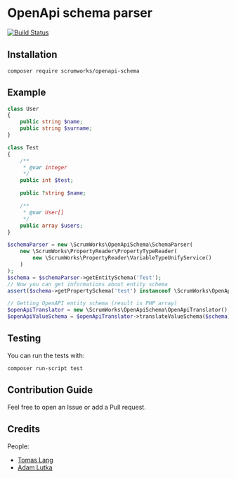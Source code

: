 # OpenApi schema parser

[![Build Status](https://github.com/ScrumWorks/openapi-schema/workflows/build/badge.svg?branch=master)](https://github.com/ScrumWorks/openapi-schema)

## Installation
```
composer require scrumworks/openapi-schema
```

## Example

```php
class User
{
    public string $name;
    public string $surname;
}

class Test
{
    /**
     * @var integer
     */
    public int $test;

    public ?string $name;

    /**
     * @var User[]
     */
    public array $users;
}

$schemaParser = new \ScrumWorks\OpenApiSchema\SchemaParser(
    new \ScrumWorks\PropertyReader\PropertyTypeReader(
        new \ScrumWorks\PropertyReader\VariableTypeUnifyService()
    )
);
$schema = $schemaParser->getEntitySchema('Test');
// Now you can get informations about entity schema
assert($schema->getPropertySchema('test') instanceof \ScrumWorks\OpenApiSchema\ValueSchema\IntegerSchema);

// Getting OpenAPI entity schema (result is PHP array)
$openApiTranslator = new \ScrumWorks\OpenApiSchema\OpenApiTranslator();
$openApiValueSchema = $openApiTranslator->translateValueSchema($schema);
```

## Testing
You can run the tests with:

```
composer run-script test
```

## Contribution Guide
Feel free to open an Issue or add a Pull request.

## Credits
People:
- [Tomas Lang](https://github.com/detrandix)
- [Adam Lutka](https://github.com/AdamLutka)
